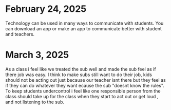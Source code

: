# February 24, 2025
Technology can be used in many ways to communicate with students. You can download an app or make an app to communicate better with student and teachers.
# March 3, 2025
As a class i feel like we treated the sub well and made the sub feel as if there job was easy. I think to make subs still want to do their job, kids should not be acting out just because our teacher isnt there but they feel as if they can do whatever they want ecause the sub "doesnt know the rules". To keep students undercontrol i feel like one responsible person from the class should take up for the class when they start to act out or get loud , and not listening to the sub.
